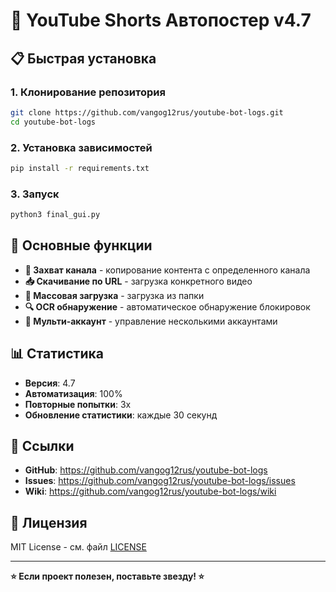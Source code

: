 # 🚀 YouTube Shorts Автопостер v4.7

## 📋 Быстрая установка

### 1. Клонирование репозитория
```bash
git clone https://github.com/vangog12rus/youtube-bot-logs.git
cd youtube-bot-logs
```

### 2. Установка зависимостей
```bash
pip install -r requirements.txt
```

### 3. Запуск
```bash
python3 final_gui.py
```

## 🔧 Основные функции

- **🎯 Захват канала** - копирование контента с определенного канала
- **📥 Скачивание по URL** - загрузка конкретного видео
- **📂 Массовая загрузка** - загрузка из папки
- **🔍 OCR обнаружение** - автоматическое обнаружение блокировок
- **👥 Мульти-аккаунт** - управление несколькими аккаунтами

## 📊 Статистика

- **Версия**: 4.7
- **Автоматизация**: 100%
- **Повторные попытки**: 3x
- **Обновление статистики**: каждые 30 секунд

## 🔗 Ссылки

- **GitHub**: https://github.com/vangog12rus/youtube-bot-logs
- **Issues**: https://github.com/vangog12rus/youtube-bot-logs/issues
- **Wiki**: https://github.com/vangog12rus/youtube-bot-logs/wiki

## 📄 Лицензия

MIT License - см. файл [LICENSE](LICENSE)

---

**⭐ Если проект полезен, поставьте звезду! ⭐**

